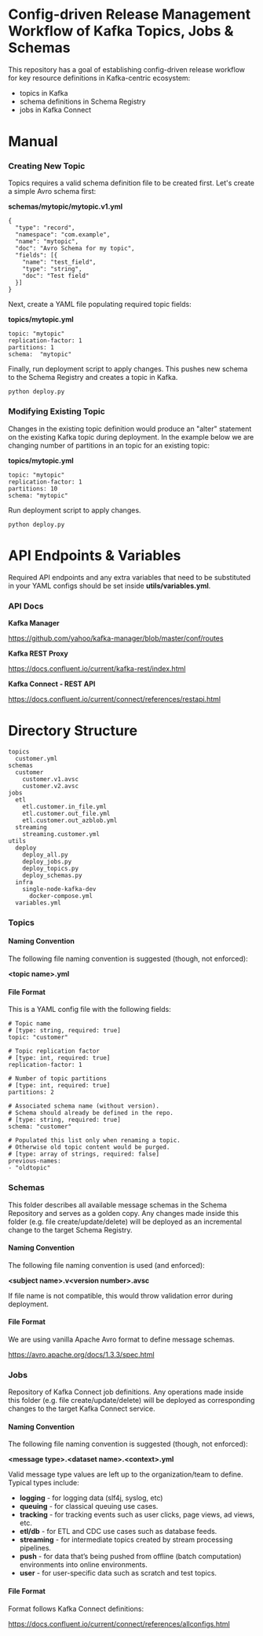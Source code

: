 # Config-driven Release Management Workflow of Kafka Topics, Jobs & Schemas

This repository has a goal of establishing config-driven release workflow for key resource definitions in Kafka-centric ecosystem:
 - topics in Kafka
 - schema definitions in Schema Registry
 - jobs in Kafka Connect
 
# Manual 
### Creating New Topic
Topics requires a valid schema definition file to be created first. Let's create a simple Avro schema first:

**schemas/mytopic/mytopic.v1.yml**
````
{
  "type": "record",
  "namespace": "com.example",
  "name": "mytopic",
  "doc": "Avro Schema for my topic",
  "fields": [{
    "name": "test_field",
    "type": "string",
    "doc": "Test field"
  }]
}
````  
Next, create a YAML file populating required topic fields:

**topics/mytopic.yml**
````
topic: "mytopic" 
replication-factor: 1
partitions: 1
schema:  "mytopic"
````  
Finally, run deployment script to apply changes. 
This pushes new schema to the Schema Registry and creates a topic in Kafka. 
```` 
python deploy.py
````
###  Modifying Existing Topic
Changes in the existing topic definition would produce an "alter" statement on the existing Kafka topic during deployment. 
In the example below we are changing number of partitions in an topic for an existing topic: 

**topics/mytopic.yml**
````
topic: "mytopic"                    
replication-factor: 1                
partitions: 10                        
schema: "mytopic"

````  
Run deployment script to apply changes.
 ```` 
python deploy.py
 ````

# API Endpoints & Variables
Required API endpoints and any extra variables that need to be substituted 
in your YAML configs should be set inside __utils/variables.yml__.

### API Docs

**Kafka Manager**

https://github.com/yahoo/kafka-manager/blob/master/conf/routes  

**Kafka REST Proxy**

https://docs.confluent.io/current/kafka-rest/index.html

**Kafka Connect - REST API**

https://docs.confluent.io/current/connect/references/restapi.html

# Directory Structure
````
topics
  customer.yml
schemas
  customer
    customer.v1.avsc
    customer.v2.avsc
jobs
  etl
    etl.customer.in_file.yml
    etl.customer.out_file.yml
    etl.customer.out_azblob.yml
  streaming
    streaming.customer.yml  
utils
  deploy
    deploy_all.py
    deploy_jobs.py
    deploy_topics.py
    deploy_schemas.py
  infra
    single-node-kafka-dev
      docker-compose.yml  
  variables.yml
````
### Topics

#### Naming Convention
The following file naming convention is suggested (though, not enforced):

**&lt;topic name&gt;.yml**

#### File Format
This is a YAML config file with the following fields:

````
# Topic name 
# [type: string, required: true]
topic: "customer"  

# Topic replication factor
# [type: int, required: true]            
replication-factor: 1 
         
# Number of topic partitions         
# [type: int, required: true]           
partitions: 2

# Associated schema name (without version). 
# Schema should already be defined in the repo.                 
# [type: string, required: true]               
schema: "customer"

# Populated this list only when renaming a topic.
# Otherwise old topic content would be purged.              
# [type: array of strings, required: false] 
previous-names:
- "oldtopic"
````  

### Schemas
This folder describes all available message schemas in the Schema Repository and serves as a golden copy.
Any changes made inside this folder (e.g. file create/update/delete) will be deployed as an incremental
change to the target Schema Registry. 

#### Naming Convention
The following file naming convention is used (and enforced):

**&lt;subject name&gt;.v&lt;version number&gt;.avsc**

If file name is not compatible, this would throw validation error during deployment.

#### File Format
We are using vanilla Apache Avro format to define message schemas. 

https://avro.apache.org/docs/1.3.3/spec.html

### Jobs
Repository of Kafka Connect job definitions.
Any operations made inside this folder (e.g. file create/update/delete) will be deployed as corresponding 
changes to the target Kafka Connect service. 
 
#### Naming Convention
The following file naming convention is suggested (though, not enforced):

**&lt;message type&gt;.&lt;dataset name&gt;.&lt;context&gt;.yml**

Valid message type values are left up to the organization/team to define. Typical types include:

  * __logging__ - for logging data (slf4j, syslog, etc)
  * __queuing__ - for classical queuing use cases.
  * __tracking__ - for tracking events such as user clicks, page views, ad views, etc.
  * __etl/db__ - for ETL and CDC use cases such as database feeds.
  * __streaming__ - for intermediate topics created by stream processing pipelines.
  * __push__ - for data that’s being pushed from offline (batch computation) environments into online environments.
  * __user__ - for user-specific data such as scratch and test topics.
  
#### File Format
Format follows Kafka Connect definitions:

https://docs.confluent.io/current/connect/references/allconfigs.html